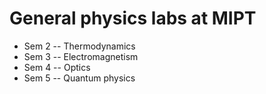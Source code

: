 # General physics labs at MIPT

- Sem 2 -- Thermodynamics
- Sem 3 -- Electromagnetism
- Sem 4 -- Optics
- Sem 5 -- Quantum physics
